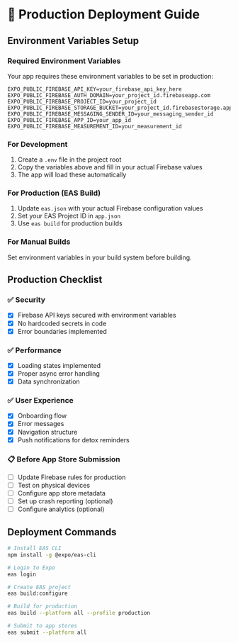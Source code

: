 # 🚀 Production Deployment Guide

## Environment Variables Setup

### Required Environment Variables
Your app requires these environment variables to be set in production:

```
EXPO_PUBLIC_FIREBASE_API_KEY=your_firebase_api_key_here
EXPO_PUBLIC_FIREBASE_AUTH_DOMAIN=your_project_id.firebaseapp.com
EXPO_PUBLIC_FIREBASE_PROJECT_ID=your_project_id
EXPO_PUBLIC_FIREBASE_STORAGE_BUCKET=your_project_id.firebasestorage.app
EXPO_PUBLIC_FIREBASE_MESSAGING_SENDER_ID=your_messaging_sender_id
EXPO_PUBLIC_FIREBASE_APP_ID=your_app_id
EXPO_PUBLIC_FIREBASE_MEASUREMENT_ID=your_measurement_id
```

### For Development
1. Create a `.env` file in the project root
2. Copy the variables above and fill in your actual Firebase values
3. The app will load these automatically

### For Production (EAS Build)
1. Update `eas.json` with your actual Firebase configuration values
2. Set your EAS Project ID in `app.json`
3. Use `eas build` for production builds

### For Manual Builds
Set environment variables in your build system before building.

## Production Checklist

### ✅ Security
- [x] Firebase API keys secured with environment variables
- [x] No hardcoded secrets in code
- [x] Error boundaries implemented

### ✅ Performance
- [x] Loading states implemented
- [x] Proper async error handling
- [x] Data synchronization

### ✅ User Experience
- [x] Onboarding flow
- [x] Error messages
- [x] Navigation structure
- [x] Push notifications for detox reminders

### 📋 Before App Store Submission
- [ ] Update Firebase rules for production
- [ ] Test on physical devices
- [ ] Configure app store metadata
- [ ] Set up crash reporting (optional)
- [ ] Configure analytics (optional)

## Deployment Commands

```bash
# Install EAS CLI
npm install -g @expo/eas-cli

# Login to Expo
eas login

# Create EAS project
eas build:configure

# Build for production
eas build --platform all --profile production

# Submit to app stores
eas submit --platform all
```